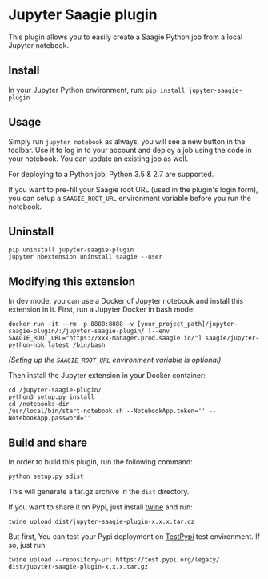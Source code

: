 # Jupyter Saagie plugin
This plugin allows you to easily create a Saagie Python job from
a local Jupyter notebook.

## Install
In your Jupyter Python environment, run:
`pip install jupyter-saagie-plugin`

## Usage
Simply run `jupyter notebook` as always, you will see a new button
in the toolbar. Use it to log in to your account and deploy a job
using the code in your notebook. You can update an existing job as well.

For deploying to a Python job, Python 3.5 & 2.7 are supported.

If you want to pre-fill your Saagie root URL (used in the plugin's login form),
you can setup a `SAAGIE_ROOT_URL` environment variable before you run the notebook.

## Uninstall
```
pip uninstall jupyter-saagie-plugin
jupyter nbextension uninstall saagie --user
```

## Modifying this extension
In dev mode, you can use a Docker of Jupyter notebook and install this extension in it.
First, run a Jupyter Docker in bash mode:

```
docker run -it --rm -p 8888:8888 -v [your_project_path]/jupyter-saagie-plugin/:/jupyter-saagie-plugin/ [--env SAAGIE_ROOT_URL="https://xxx-manager.prod.saagie.io/"] saagie/jupyter-python-nbk:latest /bin/bash
```
_(Seting up the `SAAGIE_ROOT_URL` environment variable is optional)_

Then install the Jupyter extension in your Docker container:
```
cd /jupyter-saagie-plugin/
python3 setup.py install
cd /notebooks-dir
/usr/local/bin/start-notebook.sh --NotebookApp.token='' --NotebookApp.password=''
```

## Build and share
In order to build this plugin, run the following command:
```
python setup.py sdist
```
This will generate a tar.gz archive in the `dist` directory.

If you want to share it on Pypi, just install [twine](https://pypi.python.org/pypi/twine) and run:
```
twine upload dist/jupyter-saagie-plugin-x.x.x.tar.gz
```

But first, You can test your Pypi deployment on [TestPypi](https://testpypi.python.org/pypi) test environment. If so, just run:
```
twine upload --repository-url https://test.pypi.org/legacy/ dist/jupyter-saagie-plugin-x.x.x.tar.gz
``` 
